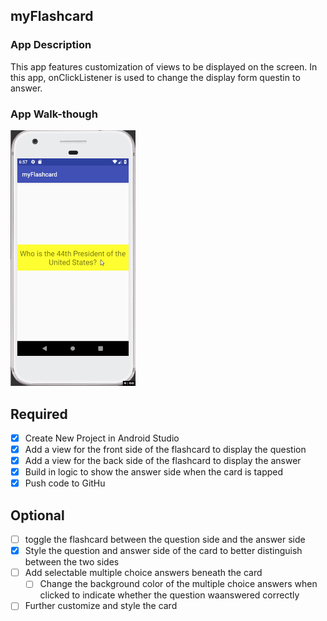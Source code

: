 ## myFlashcard

### App Description
This app features customization of views to be displayed on the screen. In this app, onClickListener is used to change the display form questin to answer. 

### App Walk-though
<img src="https://github.com/birajsilwal/myFlashcard/blob/master/myFlashcard.gif" width=200><br>

## Required
- [x] Create New Project in Android Studio
- [x] Add a view for the front side of the flashcard to display the question
- [x] Add a view for the back side of the flashcard to display the answer
- [x] Build in logic to show the answer side when the card is tapped
- [x] Push code to GitHu
## Optional
- [ ] toggle the flashcard between the question side and the answer side
- [x] Style the question and answer side of the card to better distinguish between the two sides
- [ ] Add selectable multiple choice answers beneath the card
   - [ ] Change the background color of the multiple choice answers when clicked to indicate whether the question waanswered correctly
- [ ] Further customize and style the card
